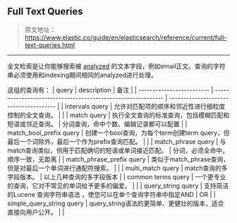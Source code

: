 ## Full Text Queries

>原文地址：https://www.elastic.co/guide/en/elasticsearch/reference/current/full-text-queries.html

- --
全文检索是让你能够搜索被 [analyzed](https://www.elastic.co/guide/en/elasticsearch/reference/current/analysis.html) 的文本字段，例如email正文。查询的字符串必须使用和indexing期间相同的analyzed进行处理。


这组的查询有：
| query                     | description                                                  | 备注                                   |
| ------------------------- | ------------------------------------------------------------ | -------------------------------------- |
| intervals query           | 允许对匹配项的顺序和邻近性进行细粒度控制的全文查询。         |                                        |
| match query               | 执行全文查询的标准查询，包括模糊匹配和短语或邻近查询。       | 分词查询，命中个数、编辑记录都可以配置 |
| match_bool_prefix query   | 创建一个bool查询，为每个term创建term query，但最后一个词除外，最后一个作为prefix查询匹配。 |                                        |
| match_phrase query        | 与match查询类似，但用于匹配确切的短语或单词接近匹配。        | 分词，必须全命中，顺序一致，无距离     |
| match_phrase_prefix query | 类似于match_phrase查询，但是对最后一个单词进行通配符搜索。   |                                        |
| multi_match query         | match查询的多字段版本。                                      | 以上几种查询的多字段版本               |
| common terms query        | 一个更专业的查询，它对不常见的单词给予更多的偏爱。           |                                        |
| query_string query        | 支持简洁的Lucene 查询字符串语法 ，使您可以在单个查询字符串中指定AND | OR                                     |
| simple_query_string query | query_string语法的更简单、更健壮的版本，适合直接向用户公开。 |                                        |